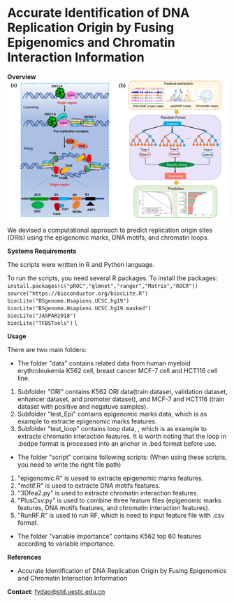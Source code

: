 # Accurate Identification of DNA Replication Origin by Fusing Epigenomics and Chromatin Interaction Information

**Overview**
![image](workflow.png)

We devised a computational approach to predict replication origin sites (ORIs) using the  epigenomic marks, DNA motifs, and chromatin loops.

**Systems Requirements**

The scripts were written in R and Python language. 

To run the scripts, you need several R packages. To install the packages:
`install.packages(c("pROC","glmnet","ranger","Matrix","ROCR"))` \
`source("https://bioconductor.org/biocLite.R")` \
`biocLite("BSgenome.Hsapiens.UCSC.hg19")` \
`biocLite("BSgenome.Hsapiens.UCSC.hg19.masked")` \
`biocLite("JASPAR2018")` \
`biocLite("TFBSTools")` \


**Usage**

There are two main folders: 
- The folder "data" contains related data from human myeloid erythroleukemia K562 cell, breast cancer MCF-7 cell and HCT116 cell line. 

1. Subfolder "ORI" contains K562 ORI data(train dataset, validation dataset, enhancer dataset, and promoter dataset), and MCF-7 and HCT116 (train dataset with positive and negatuve samples).
2. Subfolder "test_Epi" contains epigenomic marks data, which is as example to extracte epigenomic marks features.
3. Subfolder "test_loop" contains loop data, , which is as example to extracte chromatin interaction features. It is worth noting that the loop in .bedpe format is processed into an anchor in .bed format before use.


- The folder "script" contains following scripts: (When using these scripts, you need to write the right file path)
1. "epigenomic.R" is uesed to extracte epigenomic marks features.
2. "motif.R" is used to extracte DNA motifs features.
3. "3Dfea2.py" is used to extracte chromatin interaction features.
4. "PlusCsv.py" is used to combine three feature files (epigenomic marks features, DNA motifs features, and chromatin interaction features).
5. "RunRF.R" is used to run RF, which is need to input feature file with .csv format.

- The folder "variable importance" contains K562 top 60 features according to variable importance.

**References**
- Accurate Identification of DNA Replication Origin by Fusing Epigenomics and Chromatin Interaction Information


**Contact**:
fydao@std.uestc.edu.cn
